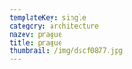 ```yaml
---
templateKey: single
category: architecture
nazev: prague
title: prague
thumbnail: /img/dscf0877.jpg
---
```


